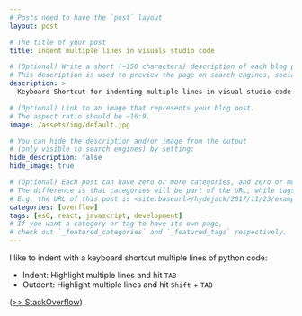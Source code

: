 ```yaml
---
# Posts need to have the `post` layout
layout: post

# The title of your post
title: Indent multiple lines in visuals studio code 

# (Optional) Write a short (~150 characters) description of each blog post.
# This description is used to preview the page on search engines, social media, etc.
description: >
  Keyboard Shortcut for indenting multiple lines in visual studio code.

# (Optional) Link to an image that represents your blog post.
# The aspect ratio should be ~16:9.
image: /assets/img/default.jpg

# You can hide the description and/or image from the output
# (only visible to search engines) by setting:
hide_description: false
hide_image: true

# (Optional) Each post can have zero or more categories, and zero or more tags.
# The difference is that categories will be part of the URL, while tags will not.
# E.g. the URL of this post is <site.baseurl>/hydejack/2017/11/23/example-content/
categories: [overflow]
tags: [es6, react, javascript, development]
# If you want a category or tag to have its own page,
# check out `_featured_categories` and `_featured_tags` respectively.
---
```


I like to indent with a keyboard shortcut multiple lines of python code: 

* Indent: Highlight multiple lines and hit `TAB`
* Outdent: Highlight multiple lines and hit `Shift` + `TAB`

([>> StackOverflow](https://stackoverflow.com/questions/40492960/how-to-indent-format-a-selection-of-code-in-vscode-with-ctrlshiftf))